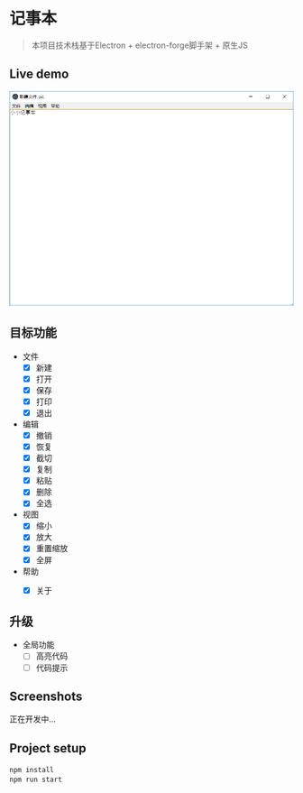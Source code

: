 # 记事本

> 本项目技术栈基于Electron + electron-forge脚手架 + 原生JS

## Live demo

![avatar](/screenshots/overview.png)


<!-- [个人博客](https://armour.github.io/vue-typescript-admin-template) -->

## 目标功能

- 文件
  - [x] 新建
  - [x] 打开
  - [x] 保存
  - [x] 打印
  - [x] 退出
- 编辑
  - [x] 撤销
  - [x] 恢复
  - [x] 截切
  - [x] 复制
  - [x] 粘贴
  - [x] 删除
  - [x] 全选

- 视图
  - [x] 缩小
  - [x] 放大
  - [x] 重置缩放
  - [x] 全屏

- 帮助
  - [x] 关于


## 升级

- 全局功能
  - [ ] 高亮代码
  - [ ] 代码提示

## Screenshots

正在开发中...

## Project setup

```bash
npm install
npm run start
```